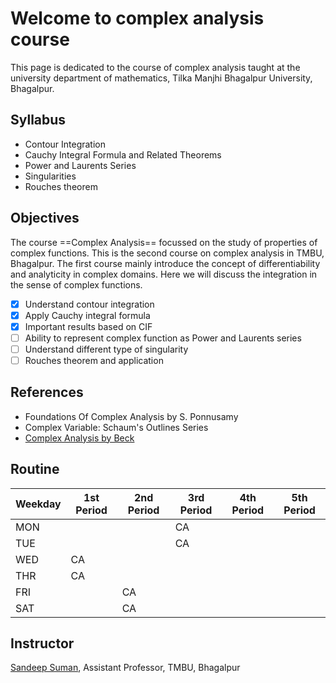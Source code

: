 # Welcome to complex analysis course

This page is dedicated to the course of complex analysis taught at the university department of mathematics, Tilka Manjhi Bhagalpur University, Bhagalpur.

## Syllabus

- Contour Integration
- Cauchy Integral Formula and Related Theorems
- Power and Laurents Series
- Singularities
- Rouches theorem

## Objectives

The course ==Complex Analysis== focussed on the study of properties of complex functions. This is the second course on complex analysis in TMBU, Bhagalpur. The first course mainly introduce the concept of differentiability and analyticity in complex domains. Here we will discuss the integration in the sense of complex functions.

- [x] Understand contour integration
- [x] Apply Cauchy integral formula
- [x] Important results based on CIF
- [ ] Ability to represent complex function as Power and Laurents series
- [ ] Understand different type of singularity
- [ ] Rouches theorem and application

## References

- Foundations Of Complex Analysis by S. Ponnusamy
- Complex Variable: Schaum's Outlines Series
- [Complex Analysis by Beck](http://math.sfsu.edu/beck/papers/complex.pdf)

## Routine

| Weekday | 1st Period | 2nd Period | 3rd Period | 4th Period | 5th Period |
|---------|------------|------------|------------|------------|------------|
| MON     |            |            | CA         |            |            |
| TUE     |            |            | CA         |            |            |
| WED     | CA         |            |            |            |            |
| THR     | CA         |            |            |            |            |
| FRI     |            | CA         |            |            |            |
| SAT     |            | CA         |            |            |            |

## Instructor

[Sandeep Suman](https://sandeepsuman.com), Assistant Professor, TMBU, Bhagalpur
